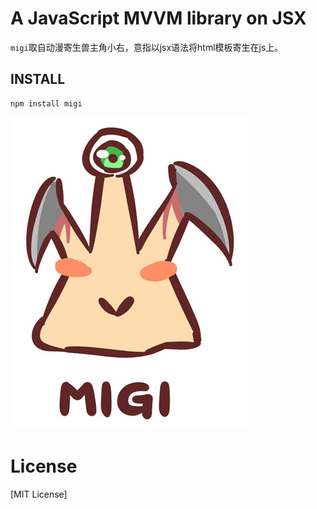 # A JavaScript MVVM library on JSX

`migi`取自动漫寄生兽主角小右，意指以jsx语法将html模板寄生在js上。

## INSTALL
```
npm install migi
```

[![logo](https://raw.githubusercontent.com/migijs/migi/master/logo.jpg)](https://github.com/migijs/migi)

# License
[MIT License]
